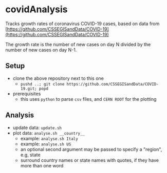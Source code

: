 # covidAnalysis

Tracks growth rates of coronavirus COVID-19 cases, based on data from
[https://github.com/CSSEGISandData/COVID-19](https://github.com/CSSEGISandData/COVID-19)

The growth rate is the number of new cases on day N divided by the number of new cases
on day N-1.

## Setup
* clone the above repository next to this one
  * `pushd ..; git clone https://github.com/CSSEGISandData/COVID-19.git; popd`
* prerequisites
  * this uses `python` to parse `csv` files, and `CERN ROOT` for the plotting

## Analysis
* update data: `update.sh`
* plot data: `analyse.sh __country__`
  * example: `analyse.sh Italy`
  * example: `analyse.sh US`
  * an optional second argument may be passed to specify a "region", e.g, state
  * surround country names or state names with quotes, if they have more than one word
